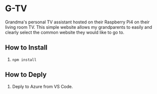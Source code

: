 # G-TV
Grandma's personal TV assistant hosted on their Raspberry Pi4 on their living room TV. This simple website allows my grandparents to easily and clearly select the common website they would like to go to.

## How to Install
1. `npm install`

## How to Deply
1. Deply to Azure from VS Code.